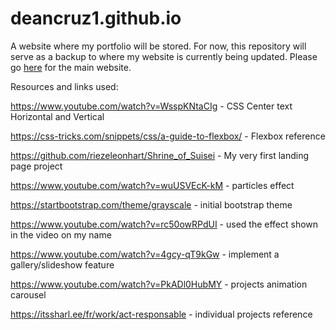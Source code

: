 # deancruz1.github.io
A website where my portfolio will be stored. For now, this repository will serve as a backup to where my website is currently being updated. Please go <a href="https://deancruzgg.github.io/">here</a> for the main website.

Resources and links used:

https://www.youtube.com/watch?v=WsspKNtaCIg - CSS Center text Horizontal and Vertical

https://css-tricks.com/snippets/css/a-guide-to-flexbox/ - Flexbox reference

https://github.com/riezeleonhart/Shrine_of_Suisei - My very first landing page project

https://www.youtube.com/watch?v=wuUSVEcK-kM - particles effect

https://startbootstrap.com/theme/grayscale - initial bootstrap theme

https://www.youtube.com/watch?v=rc50owRPdUI - used the effect shown in the video on my name

https://www.youtube.com/watch?v=4gcy-qT9kGw - implement a gallery/slideshow feature

https://www.youtube.com/watch?v=PkADl0HubMY - projects animation carousel

https://itssharl.ee/fr/work/act-responsable - individual projects reference

